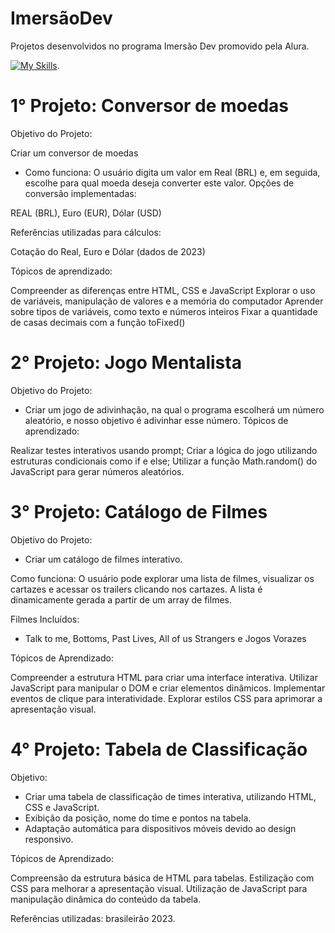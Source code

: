# ImersãoDev 
Projetos desenvolvidos no programa Imersão Dev promovido pela Alura.

[![My Skills](https://skillicons.dev/icons?i=html,css,javascript&theme=light)](https://skillicons.dev).

# 1° Projeto: Conversor de moedas
Objetivo do Projeto:

Criar um conversor de moedas
- Como funciona: O usuário digita um valor em Real (BRL) e, em seguida, escolhe para qual moeda deseja converter este valor. Opções de conversão implementadas:

REAL (BRL), Euro (EUR), Dólar (USD)

Referências utilizadas para cálculos:

Cotação do Real, Euro e Dólar (dados de 2023)

Tópicos de aprendizado:

Compreender as diferenças entre HTML, CSS e JavaScript
Explorar o uso de variáveis, manipulação de valores e a memória do computador
Aprender sobre tipos de variáveis, como texto e números inteiros
Fixar a quantidade de casas decimais com a função toFixed()

# 2° Projeto: Jogo Mentalista
Objetivo do Projeto:

- Criar um jogo de adivinhação, na qual o programa escolherá um número aleatório, e nosso objetivo é adivinhar esse número.
Tópicos de aprendizado:

Realizar testes interativos usando prompt;
Criar a lógica do jogo utilizando estruturas condicionais como if e else;
Utilizar a função Math.random() do JavaScript para gerar números aleatórios.

# 3° Projeto: Catálogo de Filmes 
Objetivo do Projeto:

- Criar um catálogo de filmes interativo.

Como funciona: O usuário pode explorar uma lista de filmes, visualizar os cartazes e acessar os trailers clicando nos cartazes. A lista é dinamicamente gerada a partir de um array de filmes.

Filmes Incluídos:
- Talk to me, Bottoms, Past Lives, All of us Strangers e Jogos Vorazes

Tópicos de Aprendizado:

Compreender a estrutura HTML para criar uma interface interativa.
Utilizar JavaScript para manipular o DOM e criar elementos dinâmicos.
Implementar eventos de clique para interatividade.
Explorar estilos CSS para aprimorar a apresentação visual.

# 4°  Projeto: Tabela de Classificação
Objetivo:

- Criar uma tabela de classificação de times interativa, utilizando HTML, CSS e JavaScript.
- Exibição da posição, nome do time e pontos na tabela.
- Adaptação automática para dispositivos móveis devido ao design responsivo.

Tópicos de Aprendizado:

Compreensão da estrutura básica de HTML para tabelas.
Estilização com CSS para melhorar a apresentação visual.
Utilização de JavaScript para manipulação dinâmica do conteúdo da tabela.

Referências utilizadas: brasileirão 2023. 
